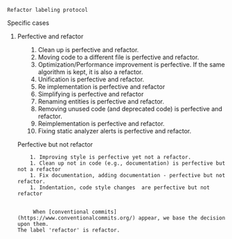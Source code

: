 

    
    Refactor labeling protocol





Specific cases


  1. Perfective and refactor
    <ol>
        1. Clean up is perfective and refactor.
        1. Moving code to a different file is perfective and refactor.
        1. Optimization/Performance improvement is perfective. If the same algorithm is kept, it is also a refactor.
        1. Unification  is perfective and refactor.
        1. Re implementation is perfective and refactor
        1. Simplifying is perfective and refactor
        1. Renaming entities is perfective and refactor.
        1. Removing unused code (and deprecated code) is perfective and refactor.
        1. Reimplementation is perfective and refactor.
        1. Fixing static analyzer alerts is perfective and refactor.
    
  Perfective but not refactor
    
        1. Improving style is perfective yet not a refactor.
        1. Clean up not in code (e.g., documentation) is perfective but not a refactor 
        1. Fix documentation, adding documentation - perfective but not refactor.
        1. Indentation, code style changes  are perfective but not refactor

    
         When [conventional commits](https://www.conventionalcommits.org/) appear, we base the decision upon them.
    The label 'refactor' is refactor.



